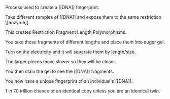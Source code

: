 Process used to create a [[DNA]] fingerprint.

Take different samples of [[DNA]] and expose them to the same restriction [[enzyme]].

This creates Restriction Fragment Length Polymorphisms.

You take these fragments of different lengths and place them into auger gel.

Turn on the electricity and it will separate them by length/size.

The larger pieces move slower so they will be closer.

You then stain the gel to see the [[DNA]] fragments.

You now have a unique fingerprint of an individual's [[DNA]].

1 in 70 trillion chance of an identical copy unless you are an identical twin. 